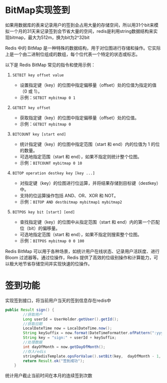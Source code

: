 # BitMap实现签到

如果用数据库的表来记录用户的签到会占用大量的存储空间，所以用31个bit来模拟一个月的31天来记录签到会节省大量的空间，redis是利用string数据结构来实现bitmap，最大为512m，换为bit为2^32bit

Redis 中的 BitMap 是一种特殊的数据结构，用于对位图进行存储和操作。它实际上是一个由二进制位组成的数组，每个位代表一个特定的状态或标志。

以下是 Redis BitMap 常见的指令和使用示例：

1. `SETBIT key offset value`
   
   - 设置指定键（key）的位图中指定偏移量（offset）处的位值为指定的值（0 或 1）。
   - 示例：`SETBIT mybitmap 0 1`

2. `GETBIT key offset`
   
   - 获取指定键（key）的位图中指定偏移量（offset）处的位值。
   - 示例：`GETBIT mybitmap 0`

3. `BITCOUNT key [start end]`
   
   - 统计指定键（key）的位图中指定范围（start 和 end）内的位值为 1 的位的数量。
   - 可选地指定范围（start 和 end），如果不指定则统计整个位图。
   - 示例：`BITCOUNT mybitmap 0 10`

4. `BITOP operation destkey key [key ...]`
   
   - 对指定键（key）的位图进行位运算，并将结果存储到目标键（destkey）中。
   - 支持的位运算操作包括 AND、OR、XOR 和 NOT。
   - 示例：`BITOP AND destbitmap mybitmap1 mybitmap2`

5. `BITPOS key bit [start] [end]`
   
   - 查找指定键（key）的位图中从指定范围（start 和 end）内的第一个匹配位（bit）的偏移量。
   - 可选地指定范围（start 和 end），如果不指定则搜索整个位图。
   - 示例：`BITPOS mybitmap 0 0 100`

Redis BitMap 可以用于各种场景，如统计用户在线状态、记录用户活跃度、进行 Bloom 过滤器等。通过位操作，Redis 提供了高效的位级别操作和计算能力，可以极大地节省存储空间并实现快速的位操作。

# 签到功能

实现签到接口，将当前用户当天的签到信息存在redis中

```java
public Result sign() {
        //获取用户
        Long userId = UserHolder.getUser().getId();
        //获取日期
        LocalDateTime now = LocalDateTime.now();
        String keySuffix = now.format(DateTimeFormatter.ofPattern(":yyyyMM"));
        String key = "sign:" + userId + keySuffix;
        //处理数据
        int dayOfMonth = now.getDayOfMonth();
        //存入redis
        stringRedisTemplate.opsForValue().setBit(key,  dayOfMonth - 1, true);
        return Result.ok("签到成功");
    }
```

统计用户截止当前时间在本月的连续签到次数

```java

```


